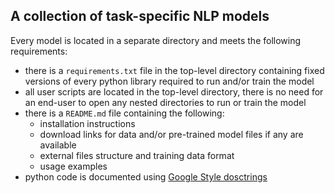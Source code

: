 ## A collection of task-specific NLP models

Every model is located in a separate directory and meets the following requirements:
- there is a `requirements.txt` file in the top-level directory containing fixed versions of
every python library required to run and/or train the model
- all user scripts are located in the top-level directory, there is no need for an end-user to open
any nested directories to run or train the model
- there is a `README.md` file containing the following:
  - installation instructions
  - download links for data and/or pre-trained model files if any are available
  - external files structure and training data format
  - usage examples
- python code is documented using [Google Style dosctrings](http://google.github.io/styleguide/pyguide.html#381-docstrings)
